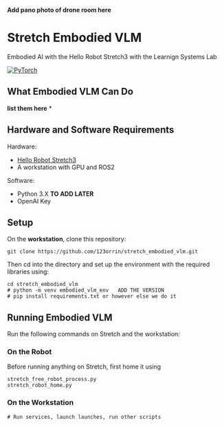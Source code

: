 **Add pano photo of drone room here**

# Stretch Embodied VLM
Embodied AI with the Hello Robot Stretch3 with the Learnign Systems Lab

[![PyTorch](https://img.shields.io/badge/Videos-db6a4b.svg?style=for-the-badge&logo=airplayvideo)](https://shattereddisk.github.io/rickroll/rickroll.mp4)

## What Embodied VLM Can Do
__list them here__
*

## Hardware and Software Requirements
Hardware:
* [Hello Robot Stretch3](https://hello-robot.com/) 
* A workstation with GPU and ROS2

Software:
* Python 3.X __TO ADD LATER__
* OpenAI Key

## Setup

On the __workstation__, clone this repository:
```
git clone https://github.com/123orrin/stretch_embodied_vlm.git
```

Then cd into the directory and set up the environment with the required libraries using:
```
cd stretch_embodied_vlm
# python -m venv embodied_vlm_env   ADD THE VERSION 
# pip install requirements.txt or however else we do it
```


## Running Embodied VLM
Run the following commands on Stretch and the workstation:

### On the Robot

Before running anything on Stretch, first home it using
```
stretch_free_robot_process.py
stretch_robot_home.py
```

### On the Workstation

```
# Run services, launch launches, run other scripts
```


